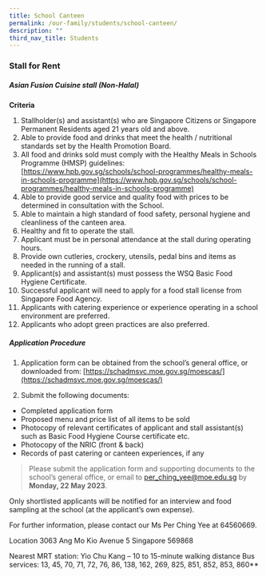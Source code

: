 ```yaml
---
title: School Canteen
permalink: /our-family/students/school-canteen/
description: ""
third_nav_title: Students
---
```

### Stall for Rent

##### Asian Fusion Cuisine stall (Non-Halal)

**Criteria**
1.	Stallholder(s) and assistant(s) who are Singapore Citizens or Singapore Permanent Residents aged 21 years old and above.
2.	Able to provide food and drinks that meet the health / nutritional standards set by the Health Promotion Board.
3.	All food and drinks sold must comply with the Healthy Meals in Schools Programme (HMSP) guidelines:
[https://www.hpb.gov.sg/schools/school-programmes/healthy-meals-in-schools-programme](https://www.hpb.gov.sg/schools/school-programmes/healthy-meals-in-schools-programme)
4.	Able to provide good service and quality food with prices to be determined in consultation with the School.
5.	Able to maintain a high standard of food safety, personal hygiene and cleanliness of the canteen area.
6.	Healthy and fit to operate the stall.
7.	Applicant must be in personal attendance at the stall during operating hours.
8.	Provide own cutleries, crockery, utensils, pedal bins and items as needed in the running of a stall.
9.	Applicant(s) and assistant(s) must possess the WSQ Basic Food Hygiene Certificate.
10.	Successful applicant will need to apply for a food stall license from Singapore Food Agency.
11.	Applicants with catering experience or experience operating in a school environment are preferred.
12.	Applicants who adopt green practices are also preferred.

##### Application Procedure
1.	Application form can be obtained from the school’s general office, or downloaded from:
[https://schadmsvc.moe.gov.sg/moescas/](https://schadmsvc.moe.gov.sg/moescas/)

2.	Submit the following documents:
* Completed application form
* Proposed menu and price list of all items to be sold
* Photocopy of relevant certificates of applicant and stall assistant(s) such as Basic Food Hygiene Course certificate etc. 
* Photocopy of the NRIC (front & back)  
* Records of past catering or canteen experiences, if any

> Please submit the application form and supporting documents to the school’s general office, or email to per_ching_yee@moe.edu.sg by **Monday, 22 May 2023**.

Only shortlisted applicants will be notified for an interview and food sampling at the school (at the applicant’s own expense).

For further information, please contact our Ms Per Ching Yee at 64560669.

Location
3063 Ang Mo Kio Avenue 5 Singapore 569868

Nearest MRT station: Yio Chu Kang – 10 to 15-minute walking distance
Bus services: 13, 45, 70, 71, 72, 76, 86, 138, 162, 269, 825, 851, 852, 853, 860**